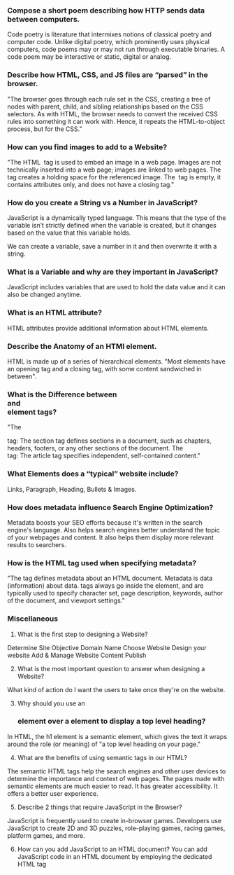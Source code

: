 ### Compose a short poem describing how HTTP sends data between computers.

Code poetry is literature that intermixes notions of classical poetry and computer code. Unlike digital poetry, which prominently uses physical computers, code poems may or may not run through executable binaries. A code poem may be interactive or static, digital or analog.

### Describe how HTML, CSS, and JS files are “parsed” in the browser.

"The browser goes through each rule set in the CSS, creating a tree of nodes with parent, child, and sibling relationships based on the CSS selectors. As with HTML, the browser needs to convert the received CSS rules into something it can work with. Hence, it repeats the HTML-to-object process, but for the CSS."

### How can you find images to add to a Website?

"The HTML <img> tag is used to embed an image in a web page. Images are not technically inserted into a web page; images are linked to web pages. The <img> tag creates a holding space for the referenced image. The <img> tag is empty, it contains attributes only, and does not have a closing tag."

### How do you create a String vs a Number in JavaScript?

JavaScript is a dynamically typed language. This means that the type of the variable isn’t strictly defined when the variable is created, but it changes based on the value that this variable holds.

 We can create a variable, save a number in it and then overwrite it with a string.

### What is a Variable and why are they important in JavaScript? 

JavaScript includes variables that are used to hold the data value and it can also be changed anytime.

### What is an HTML attribute?

HTML attributes provide additional information about HTML elements.

### Describe the Anatomy of an HTMl element.

HTML is made up of a series of hierarchical elements. "Most elements have an opening tag and a closing tag, with some content sandwiched in between".

### What is the Difference between <article> and <section> element tags?
"The <section> tag: The section tag defines sections in a document, such as chapters, headers, footers, or any other sections of the document. The <article> tag: The article tag specifies independent, self-contained content."

### What Elements does a “typical” website include?

Links, Paragraph, Heading, Bullets & Images.

### How does metadata influence Search Engine Optimization?

Metadata boosts your SEO efforts because it's written in the search engine's language. Also helps search engines better understand the topic of your webpages and content. It also helps them display more relevant results to searchers.

### How is the <meta> HTML tag used when specifying metadata?

"The <meta> tag defines metadata about an HTML document. Metadata is data (information) about data. <meta> tags always go inside the <head> element, and are typically used to specify character set, page description, keywords, author of the document, and viewport settings."


### Miscellaneous

1. What is the first step to designing a Website?
   
  Determine Site Objective
  Domain Name
  Choose Website
  Design your website
  Add & Manage Website Content 
  Publish

2. What is the most important question to answer when designing a Website?

  What kind of action do I want the users to take once they're on the website.

3. Why should you use an <h1> element over a <span> element to display a top level heading?

In HTML, the h1 element is a semantic element, which gives the text it wraps around the role (or meaning) of "a top level heading on your page."

4. What are the benefits of using semantic tags in our HTML?

The semantic HTML tags help the search engines and other user devices to determine the importance and context of web pages. The pages made with semantic elements are much easier to read. It has greater accessibility. It offers a better user experience.

5. Describe 2 things that require JavaScript in the Browser?

JavaScript is frequently used to create in-browser games. Developers use JavaScript to create 2D and 3D puzzles, role-playing games, racing games, platform games, and more. 


6. How can you add JavaScript to an HTML document?
You can add JavaScript code in an HTML document by employing the dedicated HTML tag <script> that wraps around JavaScript code


